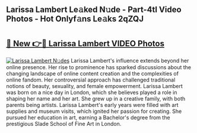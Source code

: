 ## Larissa Lambert Le𝚊ked N𝚞de - Part-4tI Video Photos - Hot Onlyf𝚊ns Le𝚊ks 2qZQJ

# <h2><a href="http://ab7801.deff.icu/?id=Larissa+Lambert">🔗 New 👉🔴 Larissa Lambert VIDEO Photos</a></h2>

[![Larissa Lambert N𝚞des](https://i.imgur.com/rIISA9y.gif)](http://ab7801.deff.icu/?id=Larissa+Lambert)
Larissa Lambert's influence extends beyond her online presence. Her rise to prominence has sparked discussions about the changing landscape of online content creation and the complexities of online fandom. Her controversial approach has challenged traditional notions of beauty, sexuality, and female empowerment. Larissa Lambert was born on a nice day in London, which she believes played a role in shaping her name and her art. She grew up in a creative family, with both parents being artists. Larissa Lambert's early years were filled with art supplies and museum visits, which ignited her passion for creating. She pursued her education in art, earning a Bachelor's degree from the prestigious Slade School of Fine Art in London.
